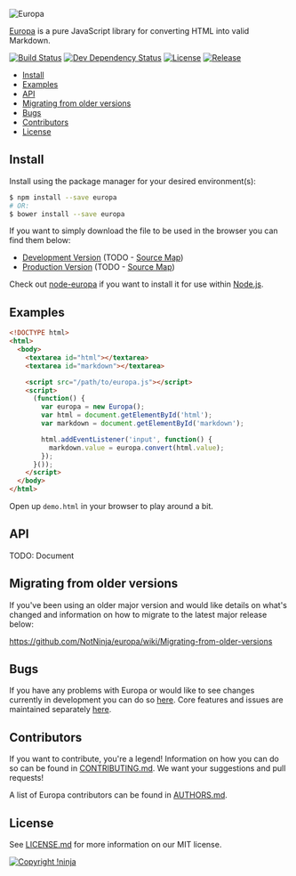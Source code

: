 ![Europa](https://cdn.rawgit.com/NotNinja/europa-branding/master/assets/banner-europa/europa-banner-500x200.png)

[Europa](https://github.com/NotNinja/europa) is a pure JavaScript library for converting HTML into valid Markdown.

[![Build Status](https://img.shields.io/travis/NotNinja/europa/develop.svg?style=flat-square)](https://travis-ci.org/NotNinja/europa)
[![Dev Dependency Status](https://img.shields.io/david/dev/NotNinja/europa.svg?style=flat-square)](https://david-dm.org/NotNinja/europa?type=dev)
[![License](https://img.shields.io/npm/l/europa.svg?style=flat-square)](https://github.com/NotNinja/europa/blob/master/LICENSE.md)
[![Release](https://img.shields.io/npm/v/europa.svg?style=flat-square)](https://www.npmjs.com/package/europa)

* [Install](#install)
* [Examples](#examples)
* [API](#api)
* [Migrating from older versions](#migrating-from-older-versions)
* [Bugs](#bugs)
* [Contributors](#contributors)
* [License](#license)

## Install

Install using the package manager for your desired environment(s):

``` bash
$ npm install --save europa
# OR:
$ bower install --save europa
```

If you want to simply download the file to be used in the browser you can find them below:

* [Development Version](https://cdnjs.cloudflare.com/ajax/libs/europa/4.0.0/europa.js) (TODO - [Source Map](https://cdnjs.cloudflare.com/ajax/libs/europa/4.0.0/europa.js.map))
* [Production Version](https://cdnjs.cloudflare.com/ajax/libs/europa/4.0.0/europa.min.js) (TODO - [Source Map](https://cdnjs.cloudflare.com/ajax/libs/europa/4.0.0/europa.min.js.map))

Check out [node-europa](https://github.com/NotNinja/node-europa) if you want to install it for use within
[Node.js](https://nodejs.org).

## Examples

``` html
<!DOCTYPE html>
<html>
  <body>
    <textarea id="html"></textarea>
    <textarea id="markdown"></textarea>

    <script src="/path/to/europa.js"></script>
    <script>
      (function() {
        var europa = new Europa();
        var html = document.getElementById('html');
        var markdown = document.getElementById('markdown');

        html.addEventListener('input', function() {
          markdown.value = europa.convert(html.value);
        });
      }());
    </script>
  </body>
</html>
```

Open up `demo.html` in your browser to play around a bit.

## API

TODO: Document

## Migrating from older versions

If you've been using an older major version and would like details on what's changed and information on how to migrate
to the latest major release below:

https://github.com/NotNinja/europa/wiki/Migrating-from-older-versions

## Bugs

If you have any problems with Europa or would like to see changes currently in development you can do so
[here](https://github.com/NotNinja/europa/issues). Core features and issues are maintained separately
[here](https://github.com/NotNinja/europa-core/issues).


## Contributors

If you want to contribute, you're a legend! Information on how you can do so can be found in
[CONTRIBUTING.md](https://github.com/NotNinja/europa/blob/master/CONTRIBUTING.md). We want your suggestions and pull
requests!

A list of Europa contributors can be found in [AUTHORS.md](https://github.com/NotNinja/europa/blob/master/AUTHORS.md).

## License

See [LICENSE.md](https://github.com/NotNinja/europa/raw/master/LICENSE.md) for more information on our MIT license.

[![Copyright !ninja](https://cdn.rawgit.com/NotNinja/branding/master/assets/copyright/base/not-ninja-copyright-186x25.png)](https://not.ninja)
